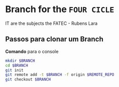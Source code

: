 # Branch for the `FOUR CICLE`

IT are the subjects the FATEC - Rubens Lara


## Passos para clonar um Branch

**Comando** para o console
```sh
mkdir $BRANCH
cd $BRANCH
git init
git remote add -t $BRANCH -f origin $REMOTE_REPO
git checkout $BRANCH
```